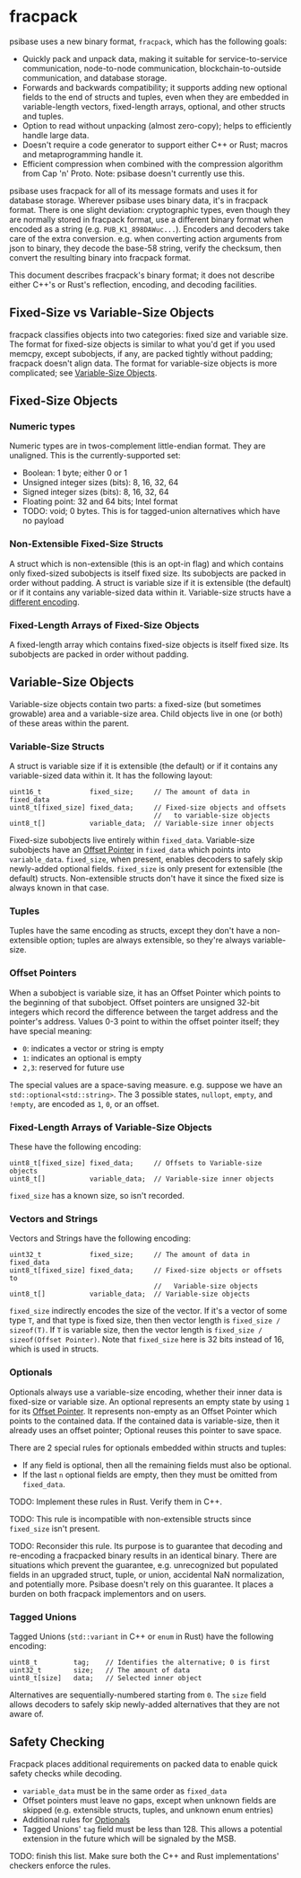 # fracpack

psibase uses a new binary format, `fracpack`, which has the following goals:

- Quickly pack and unpack data, making it suitable for service-to-service communication, node-to-node communication, blockchain-to-outside communication, and database storage.
- Forwards and backwards compatibility; it supports adding new optional fields to the end of structs and tuples, even when they are embedded in variable-length vectors, fixed-length arrays, optional, and other structs and tuples.
- Option to read without unpacking (almost zero-copy); helps to efficiently handle large data.
- Doesn't require a code generator to support either C++ or Rust; macros and metaprogramming handle it.
- Efficient compression when combined with the compression algorithm from Cap 'n' Proto. Note: psibase doesn't currently use this.

psibase uses fracpack for all of its message formats and uses it for database storage. Wherever psibase uses binary data, it's in fracpack format. There is one slight deviation: cryptographic types, even though they are normally stored in fracpack format, use a different binary format when encoded as a string (e.g. `PUB_K1_898DAWuc...`). Encoders and decoders take care of the extra conversion. e.g. when converting action arguments from json to binary, they decode the base-58 string, verify the checksum, then convert the resulting binary into fracpack format.

This document describes fracpack's binary format; it does not describe either C++'s or Rust's reflection, encoding, and decoding facilities.

## Fixed-Size vs Variable-Size Objects

fracpack classifies objects into two categories: fixed size and variable size. The format for fixed-size objects is similar to what you'd get if you used memcpy, except subobjects, if any, are packed tightly without padding; fracpack doesn't align data. The format for variable-size objects is more complicated; see [Variable-Size Objects](#variable-size-objects).

## Fixed-Size Objects

### Numeric types

Numeric types are in twos-complement little-endian format. They are unaligned. This is the currently-supported set:

- Boolean: 1 byte; either 0 or 1
- Unsigned integer sizes (bits): 8, 16, 32, 64
- Signed integer sizes (bits): 8, 16, 32, 64
- Floating point: 32 and 64 bits; Intel format
- TODO: void; 0 bytes. This is for tagged-union alternatives which have no payload

### Non-Extensible Fixed-Size Structs

A struct which is non-extensible (this is an opt-in flag) and which contains only fixed-sized subobjects is itself fixed size. Its subobjects are packed in order without padding. A struct is variable size if it is extensible (the default) or if it contains any variable-sized data within it. Variable-size structs have a [different encoding](#variable-size-structs).

### Fixed-Length Arrays of Fixed-Size Objects

A fixed-length array which contains fixed-size objects is itself fixed size. Its subobjects are packed in order without padding.

## Variable-Size Objects

Variable-size objects contain two parts: a fixed-size (but sometimes growable) area and a variable-size area. Child objects live in one (or both) of these areas within the parent.

### Variable-Size Structs

A struct is variable size if it is extensible (the default) or if it contains any variable-sized data within it. It has the following layout:

```
uint16_t            fixed_size;     // The amount of data in fixed_data
uint8_t[fixed_size] fixed_data;     // Fixed-size objects and offsets
                                    //   to variable-size objects
uint8_t[]           variable_data;  // Variable-size inner objects
```

Fixed-size subobjects live entirely within `fixed_data`. Variable-size subobjects have an [Offset Pointer](#offset-pointers) in `fixed_data` which points into `variable_data`. `fixed_size`, when present, enables decoders to safely skip newly-added optional fields. `fixed_size` is only present for extensible (the default) structs. Non-extensible structs don't have it since the fixed size is always known in that case.

### Tuples

Tuples have the same encoding as structs, except they don't have a non-extensible option; tuples are always extensible, so they're always variable-size.

### Offset Pointers

When a subobject is variable size, it has an Offset Pointer which points to the beginning of that subobject. Offset pointers are unsigned 32-bit integers which record the difference between the target address and the pointer's address. Values 0-3 point to within the offset pointer itself; they have special meaning:

- `0`: indicates a vector or string is empty
- `1`: indicates an optional is empty
- `2,3`: reserved for future use

The special values are a space-saving measure. e.g. suppose we have an `std::optional<std::string>`. The 3 possible states, `nullopt`, `empty`, and `!empty`, are encoded as `1`, `0`, or an offset.

### Fixed-Length Arrays of Variable-Size Objects

These have the following encoding:

```
uint8_t[fixed_size] fixed_data;     // Offsets to Variable-size objects
uint8_t[]           variable_data;  // Variable-size inner objects
```

`fixed_size` has a known size, so isn't recorded.

### Vectors and Strings

Vectors and Strings have the following encoding:

```
uint32_t            fixed_size;     // The amount of data in fixed_data
uint8_t[fixed_size] fixed_data;     // Fixed-size objects or offsets to
                                    //   Variable-size objects
uint8_t[]           variable_data;  // Variable-size objects
```

`fixed_size` indirectly encodes the size of the vector. If it's a vector of some type `T`, and that type is fixed size, then then vector length is `fixed_size / sizeof(T)`. If `T` is variable size, then the vector length is `fixed_size / sizeof(Offset Pointer)`. Note that `fixed_size` here is 32 bits instead of 16, which is used in structs.

### Optionals

Optionals always use a variable-size encoding, whether their inner data is fixed-size or variable size. An optional represents an empty state by using `1` for its [Offset Pointer](#offset-pointers). It represents non-empty as an Offset Pointer which points to the contained data. If the contained data is variable-size, then it already uses an offset pointer; Optional reuses this pointer to save space.

There are 2 special rules for optionals embedded within structs and tuples:

- If any field is optional, then all the remaining fields must also be optional.
- If the last `n` optional fields are empty, then they must be omitted from `fixed_data`.

TODO: Implement these rules in Rust. Verify them in C++.

TODO: This rule is incompatible with non-extensible structs since `fixed_size` isn't present.

TODO: Reconsider this rule. Its purpose is to guarantee that decoding and re-encoding a fracpacked binary results in an identical binary. There are situations which prevent the guarantee, e.g. unrecognized but populated fields in an upgraded struct, tuple, or union, accidental NaN normalization, and potentially more. Psibase doesn't rely on this guarantee. It places a burden on both fracpack implementors and on users.

### Tagged Unions

Tagged Unions (`std::variant` in C++ or `enum` in Rust) have the following encoding:

```
uint8_t         tag;    // Identifies the alternative; 0 is first
uint32_t        size;   // The amount of data
uint8_t[size]   data;   // Selected inner object
```

Alternatives are sequentially-numbered starting from `0`. The `size` field allows decoders to safely skip newly-added alternatives that they are not aware of.

## Safety Checking

Fracpack places additional requirements on packed data to enable quick safety checks while decoding.

- `variable_data` must be in the same order as `fixed_data`
- Offset pointers must leave no gaps, except when unknown fields are skipped (e.g. extensible structs, tuples, and unknown enum entries)
- Additional rules for [Optionals](#optionals)
- Tagged Unions' `tag` field must be less than 128. This allows a potential extension in the future which will be signaled by the MSB.

TODO: finish this list. Make sure both the C++ and Rust implementations' checkers enforce the rules.
